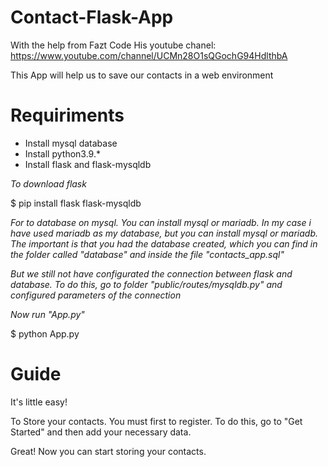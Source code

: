 # Contact-Flask-App

With the help from Fazt Code
His youtube chanel: https://www.youtube.com/channel/UCMn28O1sQGochG94HdlthbA 

 This App will help us to save our contacts in a web environment

# Requiriments
- Install mysql database
- Install python3.9.*
- Install flask and flask-mysqldb

*To download flask*

$ pip install flask flask-mysqldb

*For to database on mysql. You can install mysql or mariadb.*
*In my case i have used mariadb as my database, but you can* 
*install mysql or mariadb.*
*The important is that you had the database created, which you can find in the folder called "database" and inside the file*
*"contacts_app.sql"*

*But we still not have configurated the connection between flask and*
*database. To do this, go to folder "public/routes/mysqldb.py" and*
*configured parameters of the connection*

*Now run "App.py"*

$ python App.py

# Guide

It's little easy!

To Store your contacts. You must first to register.
To do this, go to "Get Started" and then add your necessary data.

Great! Now you can start storing your contacts.






